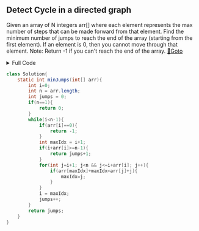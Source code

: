 ## Detect Cycle in a directed graph
Given an array of N integers arr[] where each element represents the max number of steps that can be made forward from that element. Find the minimum number of jumps to reach the end of the array (starting from the first element). If an element is 0, then you cannot move through that element.
Note: Return -1 if you can't reach the end of the array. [🔗Goto](https://practice.geeksforgeeks.org/problems/minimum-number-of-jumps-1587115620/1/?page=1) 

<details>
<summary>Full Code</summary>

```java
import java.lang.*;
import java.io.*;
import java.util.*;
class GFG
 {
	public static void main (String[] args) throws IOException
	 {
	 
	    BufferedReader br = new BufferedReader(new InputStreamReader(System.in)); 
        int t = Integer.parseInt(br.readLine()); 

        while(t-- > 0){
            int size = Integer.parseInt(br.readLine());
            String[] arrStr = ((String)br.readLine()).split("\\s+");
            int[] arr= new int[size];
            for(int i = 0;i<size;i++){
                arr[i] = Integer.parseInt(arrStr[i]);
            }
            System.out.println(new Solution().minJumps(arr));
        }
	 }
	 
}
// } Driver Code Ends

class Solution{
    static int minJumps(int[] arr){
        int i=0;
        int n = arr.length;
        int jumps = 0;
        if(n==1){
            return 0;
        }
        while(i<n-1){
            if(arr[i]==0){
                return -1;
            }
            int maxIdx = i+1;
            if(i+arr[i]>=n-1){
                return jumps+1;
            }
            for(int j=i+1; j<n && j<=i+arr[i]; j++){
                if(arr[maxIdx]+maxIdx<arr[j]+j){
                    maxIdx=j;
                }
            }
            i = maxIdx;
            jumps++;
        }
        return jumps;
    }
}
```
</details>

```java
class Solution{
    static int minJumps(int[] arr){
        int i=0;
        int n = arr.length;
        int jumps = 0;
        if(n==1){
            return 0;
        }
        while(i<n-1){
            if(arr[i]==0){
                return -1;
            }
            int maxIdx = i+1;
            if(i+arr[i]>=n-1){
                return jumps+1;
            }
            for(int j=i+1; j<n && j<=i+arr[i]; j++){
                if(arr[maxIdx]+maxIdx<arr[j]+j){
                    maxIdx=j;
                }
            }
            i = maxIdx;
            jumps++;
        }
        return jumps;
    }
}
```